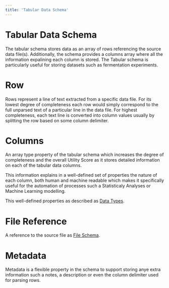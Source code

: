 ```yaml
---
title: 'Tabular Data Schema'
---
```


# Tabular Data Schema

The tabular schema stores data as an array of rows referencing the source data file(s). Additionally,
the schema provides a columns array where all the information expalining each column is stored. The Tabular schema
is particularly useful for storing datasets such as fermentation experiments.

# Row

Rows represent a line of text extracted from a specific data file. For its lowest degree of completeness
each row would simply correspond to the full unparsed text of a particular line in the data file. For highest completeness,
each text line is converted into column values usually by splitting the row based on some column delimiter.

# Columns

An array type property of the tabular schema which increases the degree of completeness and the overall Utility Score as it stores
detailed information on each of the tabular data columns.

This information explains in a well-defined set of properties the nature of each column, both human and machine
readable which makes it specifically useful for the automation of processes such a Statisticaly Analyses or Machine Learning modelling.

This well-defined properties as described as [Data Types](../data-types).


# File Reference
A reference to the source file as [File Schema](./file-data.md).

# Metadata
Metadata is a flexible property in the schema to support storing anye extra information such a notes, a description or
even the column delimiter used for parsing rows.
